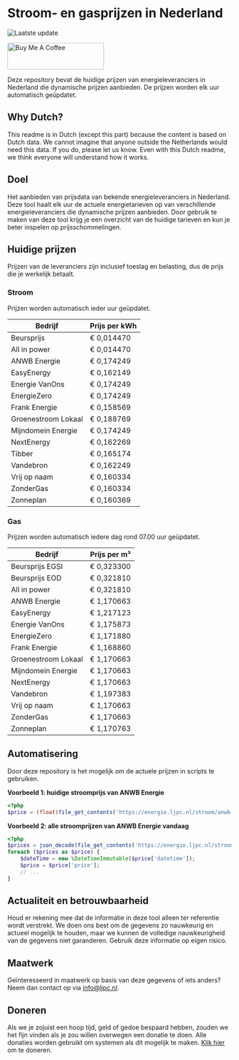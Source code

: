 # Stroom- en gasprijzen in Nederland

![Laatste update](https://img.shields.io/badge/laatste%20update-2025--07--20%2010%3A00%20CET-brightgreen)

<a href="https://www.buymeacoffee.com/Lars-" target="_blank"><img src="https://cdn.buymeacoffee.com/buttons/v2/default-orange.png" alt="Buy Me A Coffee" height="60" style="height: 60px !important;width: 217px !important;" ></a>

Deze repository bevat de huidige prijzen van energieleveranciers in Nederland die dynamische prijzen aanbieden. De prijzen worden elk uur automatisch geüpdatet.

## Why Dutch?

This readme is in Dutch (except this part) because the content is based on Dutch data. We cannot imagine that anyone outside the Netherlands would need this data. If you do, please let us know. Even with this Dutch readme, we think
everyone will understand how it works.

## Doel

Het aanbieden van prijsdata van bekende energieleveranciers in Nederland. Deze tool haalt elk uur de actuele energietarieven op van verschillende energieleveranciers die dynamische prijzen aanbieden. Door gebruik te maken van deze tool
krijg je een overzicht van de huidige tarieven en kun je beter inspelen op prijsschommelingen.

## Huidige prijzen

Prijzen van de leveranciers zijn inclusief toeslag en belasting, dus de prijs die je werkelijk betaalt.

### Stroom

Prijzen worden automatisch ieder uur geüpdatet.

 Bedrijf | Prijs per kWh 
---------|---------------
Beursprijs | € 0,014470
All in power | € 0,014470
ANWB Energie | € 0,174249
EasyEnergy | € 0,162149
Energie VanOns | € 0,174249
EnergieZero | € 0,174249
Frank Energie | € 0,158569
Groenestroom Lokaal | € 0,188769
Mijndomein Energie | € 0,174249
NextEnergy | € 0,162269
Tibber | € 0,165174
Vandebron | € 0,162249
Vrij op naam | € 0,160334
ZonderGas | € 0,160334
Zonneplan | € 0,160369


### Gas

Prijzen worden automatisch iedere dag rond 07.00 uur geüpdatet.

 Bedrijf | Prijs per m³ 
---------|--------------
Beursprijs EGSI | € 0,323300
Beursprijs EOD | € 0,321810
All in power | € 0,321810
ANWB Energie | € 1,170663
EasyEnergy | € 1,217123
Energie VanOns | € 1,175873
EnergieZero | € 1,171880
Frank Energie | € 1,168860
Groenestroom Lokaal | € 1,170663
Mijndomein Energie | € 1,170663
NextEnergy | € 1,170663
Vandebron | € 1,197383
Vrij op naam | € 1,170663
ZonderGas | € 1,170663
Zonneplan | € 1,170763


## Automatisering

Door deze repository is het mogelijk om de actuele prijzen in scripts te gebruiken.

**Voorbeeld 1: huidige stroomprijs van ANWB Energie**

```php
<?php
$price = (float)file_get_contents('https://energie.ljpc.nl/stroom/anwb-energie-nu.txt');

```

**Voorbeeld 2: alle stroomprijzen van ANWB Energie vandaag**

```php
<?php
$prices = json_decode(file_get_contents('https://energie.ljpc.nl/stroom/all-in-power-vandaag.json'),true);
foreach ($prices as $price) {
    $dateTime = new \DateTimeImmutable($price['datetime']);
    $price = $price['price'];
    // ...
}
```

## Actualiteit en betrouwbaarheid

Houd er rekening mee dat de informatie in deze tool alleen ter referentie wordt verstrekt. We doen ons best om de gegevens zo nauwkeurig en actueel mogelijk te houden, maar we kunnen de volledige nauwkeurigheid van de gegevens niet
garanderen. Gebruik deze informatie op eigen risico.

## Maatwerk

Geïnteresseerd in maatwerk op basis van deze gegevens of iets anders? Neem dan contact op
via [info@ljpc.nl](mailto:info@ljpc.nl?subject=Energie%20prijzen).

## Doneren

Als we je zojuist een hoop tijd, geld of gedoe bespaard hebben, zouden we het fijn vinden als je zou willen overwegen een
donatie te doen. Alle donaties worden gebruikt om systemen als dit mogelijk te
maken. [Klik hier](https://www.buymeacoffee.com/Lars-) om te doneren.
